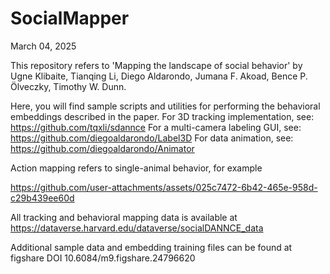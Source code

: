 # SocialMapper

March 04, 2025 

This repository refers to 'Mapping the landscape of social behavior' by
Ugne Klibaite, Tianqing Li, Diego Aldarondo, Jumana F. Akoad, Bence P. Ölveczky, Timothy W. Dunn. 

Here, you will find sample scripts and utilities for performing the behavioral embeddings described in the paper. 
For 3D tracking implementation, see: https://github.com/tqxli/sdannce
For a multi-camera labeling GUI, see: https://github.com/diegoaldarondo/Label3D
For data animation, see: https://github.com/diegoaldarondo/Animator

Action mapping refers to single-animal behavior, for example


https://github.com/user-attachments/assets/025c7472-6b42-465e-958d-c29b439ee60d



All tracking and behavioral mapping data is available at https://dataverse.harvard.edu/dataverse/socialDANNCE_data

Additional sample data and embedding training files can be found at figshare DOI 10.6084/m9.figshare.24796620



